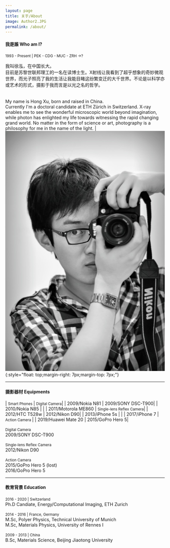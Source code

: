 ```yaml
---
layout: page
title: 关于/About
image: Author2.JPG
permalink: /about/
---
```


#### 我是誰 Who am I? 
<small>1993 - Present | PEK - CDG - MUC - ZRH ->? </small>
<p style='text-align: justify;'></p>

我叫徐泓，在中国长大。<br>目前是苏黎世联邦理工的一名在读博士生。X射线让我看到了超乎想象的奇妙微观世界，而光子照亮了我的生活让我能目睹这纷繁变迁的大千世界。不论是以科学亦或艺术的形式，摄影于我而言是以光之名的哲学。<br><br><br>My name is Hong Xu, born and raised in China.<br>Currently I'm a doctoral candidate at ETH Zürich in Switzerland. X-ray enables me to see the wonderful microscopic world beyond imagination, while photon has enlighted my life towards witnessing the rapid changing grand world. No matter in the form of science or art, photography is a philosophy for me in the name of the light. | ![](/img/about/a01.jpg){:style="float: top;margin-right: 7px;margin-top: 7px;"}


---

#### 摄影器材 Equipments
| <small>Smart Phones </small> | <small>Digital Camera</small>| 
| 2009/Nokia N81 | 2009/SONY DSC-T900| 
| 2010/Nokia N85 |  | 
| 2011/Motorola ME860 | <small>Single-lens Reflex Camera</small>| 
| 2012/HTC T528w | 2012/Nikon D90| 
| 2013/iPhone 5s |  | 
| 2017/iPhone 7 | <small>Action Camera </small>| 
| 2019/Huawei Mate 20 | 2015/GoPro Hero 5| 

<small>Digital Camera</small><br>
2009/SONY DSC-T900<br>

<small>Single-lens Reflex Camera</small><br>
2012/Nikon D90<br>

<small>Action Camera </small><br>
2015/GoPro Hero 5 (lost)<br>
2016/GoPro Hero 5<br>

---

#### 教育背景 Education
<small>2016 - 2020 | Switzerland </small><br>
Ph.D Candiate, Energy/Computational Imaging, ETH Zurich<br>

<small>2014 - 2016 | France, Germany </small><br>
M.Sc, Polyer Physics, Technical University of Munich<br>
M.Sc, Materials Physics, University of Rennes I<br>

<small>2009 - 2013 | China </small><br>
B.Sc, Materials Science, Beijing Jiaotong University<br>
